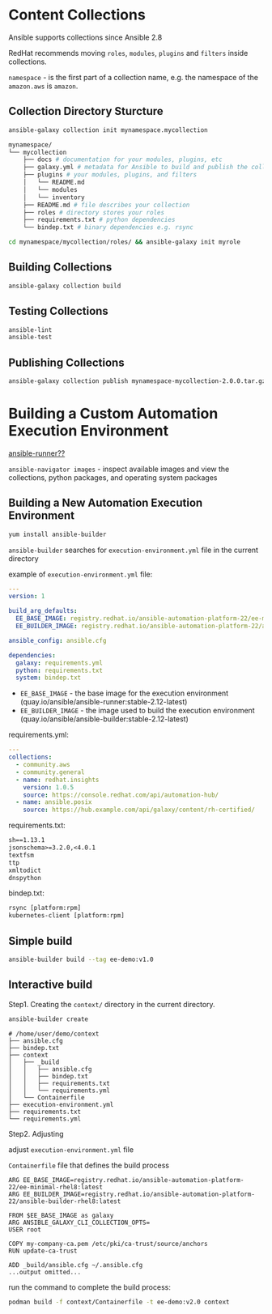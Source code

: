 # Content Collections

Ansible supports collections since Ansible 2.8

RedHat recommends moving `roles`, `modules`, `plugins` and `filters` inside collections.

`namespace` - is the first part of a collection name, e.g. the namespace of the `amazon.aws` is `amazon`.

## Collection Directory Sturcture

```sh
ansible-galaxy collection init mynamespace.mycollection
```

```sh
mynamespace/
└── mycollection
    ├── docs # documentation for your modules, plugins, etc
    ├── galaxy.yml # metadata for Ansible to build and publish the collection
    ├── plugins # your modules, plugins, and filters
    │   └── README.md
    │   └── modules
    │   └── inventory
    ├── README.md # file describes your collection
    ├── roles # directory stores your roles
    ├── requirements.txt # python dependencies
    └── bindep.txt # binary dependencies e.g. rsync
```

```sh
cd mynamespace/mycollection/roles/ && ansible-galaxy init myrole
```

## Building Collections

```sh
ansible-galaxy collection build
```

## Testing Collections

```sh
ansible-lint
ansible-test
```

## Publishing Collections

```sh
ansible-galaxy collection publish mynamespace-mycollection-2.0.0.tar.gz
```

# Building a Custom Automation Execution Environment

[ansible-runner??](https://ansible.readthedocs.io/projects/runner/en/stable/)

`ansible-navigator images` - inspect available images and view the collections, python packages, and operating system packages

## Building a New Automation Execution Environment

```sh
yum install ansible-builder
```

`ansible-builder` searches for `execution-environment.yml` file in the current directory

example of `execution-environment.yml` file:

```yaml
---
version: 1

build_arg_defaults:
  EE_BASE_IMAGE: registry.redhat.io/ansible-automation-platform-22/ee-minimal-rhel8:latest
  EE_BUILDER_IMAGE: registry.redhat.io/ansible-automation-platform-22/ansible-builder-rhel8:latest

ansible_config: ansible.cfg

dependencies:
  galaxy: requirements.yml
  python: requirements.txt
  system: bindep.txt
```
* `EE_BASE_IMAGE` - the base image for the execution environment (quay.io/ansible/ansible-runner:stable-2.12-latest)
* `EE_BUILDER_IMAGE` - the image used to build the execution environment (quay.io/ansible/ansible-builder:stable-2.12-latest)

requirements.yml:
```yaml
---
collections:
  - community.aws
  - community.general
  - name: redhat.insights
    version: 1.0.5
    source: https://console.redhat.com/api/automation-hub/
  - name: ansible.posix
    source: https://hub.example.com/api/galaxy/content/rh-certified/
```

requirements.txt:
```txt
sh==1.13.1
jsonschema>=3.2.0,<4.0.1
textfsm
ttp
xmltodict
dnspython
```

bindep.txt:
```txt
rsync [platform:rpm]
kubernetes-client [platform:rpm]
```

## Simple build


```sh
ansible-builder build --tag ee-demo:v1.0
```

## Interactive build

Step1. Creating the `context/` directory in the current directory.
```sh
ansible-builder create
```

```
# /home/user/demo/context
├── ansible.cfg
├── bindep.txt
├── context
│   ├── _build
│   │   ├── ansible.cfg
│   │   ├── bindep.txt
│   │   ├── requirements.txt
│   │   └── requirements.yml
│   └── Containerfile
├── execution-environment.yml
├── requirements.txt
└── requirements.yml
```

Step2. Adjusting

adjust `execution-environment.yml` file

`Containerfile` file that defines the build process

```
ARG EE_BASE_IMAGE=registry.redhat.io/ansible-automation-platform-22/ee-minimal-rhel8:latest
ARG EE_BUILDER_IMAGE=registry.redhat.io/ansible-automation-platform-22/ansible-builder-rhel8:latest

FROM $EE_BASE_IMAGE as galaxy
ARG ANSIBLE_GALAXY_CLI_COLLECTION_OPTS=
USER root

COPY my-company-ca.pem /etc/pki/ca-trust/source/anchors
RUN update-ca-trust

ADD _build/ansible.cfg ~/.ansible.cfg
...output omitted...
```

run the command to complete the build process:
```sh
podman build -f context/Containerfile -t ee-demo:v2.0 context
```
